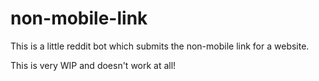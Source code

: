 non-mobile-link
===============

This is a little reddit bot which submits the non-mobile link for a website.

This is very WIP and doesn't work at all!
